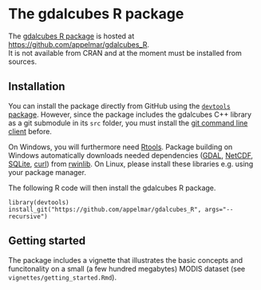 # The gdalcubes R package
 
The [gdalcubes R package](https://github.com/appelmar/gdalcubes_R) is hosted at https://github.com/appelmar/gdalcubes_R.  
It is not available from CRAN and at the moment must be installed from sources.
 
 
## Installation

You can install the package directly from GitHub using the [`devtools` package](https://cran.r-project.org/web/packages/devtools/index.html).
However, since the package includes the gdalcubes C++ library as a git submodule in its `src` folder, you must install the [git command line client](https://git-scm.com/downloads) before.

On Windows, you will furthermore need [Rtools](https://cran.r-project.org/bin/windows/Rtools). Package building on Windows automatically downloads needed dependencies ([GDAL](https://github.com/OSGeo/gdal), [NetCDF](https://github.com/Unidata/netcdf-c), [SQLite](https://www.sqlite.org/index.html), [curl](https://github.com/curl/curl)) from [rwinlib](https://github.com/rwinlib). On Linux, please
install these libraries e.g. using your package manager.

The following R code will then install the gdalcubes R package.

```
library(devtools)
install_git("https://github.com/appelmar/gdalcubes_R", args="--recursive")
```

## Getting started
The package includes a vignette that illustrates the basic concepts and funcitonality on a small (a few hundred megabytes) MODIS dataset (see `vignettes/getting_started.Rmd`).